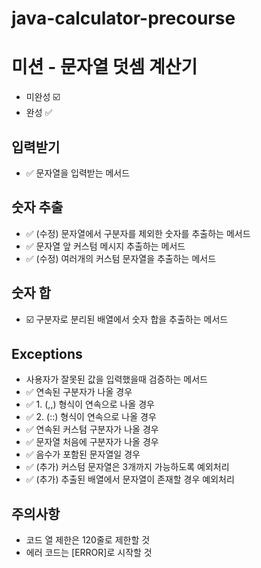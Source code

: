 # java-calculator-precourse

# 미션 - 문자열 덧셈 계산기

- 미완성 ☑️
- 완성 ✅

## 입력받기
- ✅️️ 문자열을 입력받는 메서드

## 숫자 추출
- ✅ (수정) 문자열에서 구분자를 제외한 숫자를 추출하는 메서드
- ✅️ 문자열 앞 커스텀 메시지 추출하는 메서드
- ✅️ (수정) 여러개의 커스텀 문자열을 추출하는 메서드

## 숫자 합
- ☑️ 구분자로 분리된 배열에서 숫자 합을 추출하는 메서드

## Exceptions
- 사용자가 잘못된 값을 입력했을때 검증하는 메서드 
- ✅️️ 연속된 구분자가 나올 경우 
- ✅️ 1. (,,) 형식이 연속으로 나올 경우
- ✅️ 2. (::) 형식이 연속으로 나올 경우
- ✅️ 연속된 커스텀 구분자가 나올 경우
- ✅️ 문자열 처음에 구분자가 나올 경우
- ✅️ 음수가 포함된 문자열일 경우
- ✅ (추가) 커스텀 문자열은 3개까지 가능하도록 예외처리
- ✅ (추가) 추출된 배열에서 문자열이 존재할 경우 예외처리


## 주의사항
- 코드 열 제한은 120줄로 제한할 것
- 에러 코드는 [ERROR]로 시작할 것

